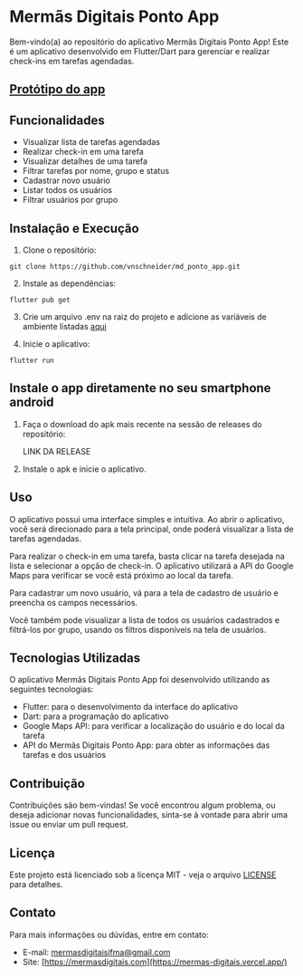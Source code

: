 # Mermãs Digitais Ponto App

Bem-vindo(a) ao repositório do aplicativo Mermãs Digitais Ponto App! Este é um aplicativo desenvolvido em Flutter/Dart para gerenciar e realizar check-ins em tarefas agendadas.

## [Protótipo do app](https://www.figma.com/file/KsWw7V1n3bvUawXjGXwgiS/Ponto-app---Merm%C3%A3s-Digitais?type=design&mode=design&t=vBv0fmRUMe6OTwtJ-0)

## Funcionalidades

- Visualizar lista de tarefas agendadas
- Realizar check-in em uma tarefa
- Visualizar detalhes de uma tarefa
- Filtrar tarefas por nome, grupo e status
- Cadastrar novo usuário
- Listar todos os usuários
- Filtrar usuários por grupo

## Instalação e Execução

1. Clone o repositório:

```
git clone https://github.com/vnschneider/md_ponto_app.git
```

2. Instale as dependências:

```
flutter pub get
```
3. Crie um arquivo .env na raiz do projeto e adicione as variáveis de ambiente listadas [aqui](https://github.com/mermas-digitais/md_ponto_app/issues/1)


4. Inicie o aplicativo:

```
flutter run
```

## Instale o app diretamente no seu smartphone android

1. Faça o download do apk mais recente na sessão de releases do repositório:
   
   LINK DA RELEASE
   
2. Instale o apk e inicie o aplicativo.

## Uso

O aplicativo possui uma interface simples e intuitiva. Ao abrir o aplicativo, você será direcionado para a tela principal, onde poderá visualizar a lista de tarefas agendadas.

Para realizar o check-in em uma tarefa, basta clicar na tarefa desejada na lista e selecionar a opção de check-in. O aplicativo utilizará a API do Google Maps para verificar se você está próximo ao local da tarefa.

Para cadastrar um novo usuário, vá para a tela de cadastro de usuário e preencha os campos necessários.

Você também pode visualizar a lista de todos os usuários cadastrados e filtrá-los por grupo, usando os filtros disponíveis na tela de usuários.

## Tecnologias Utilizadas

O aplicativo Mermãs Digitais Ponto App foi desenvolvido utilizando as seguintes tecnologias:

- Flutter: para o desenvolvimento da interface do aplicativo
- Dart: para a programação do aplicativo
- Google Maps API: para verificar a localização do usuário e do local da tarefa
- API do Mermãs Digitais Ponto App: para obter as informações das tarefas e dos usuários

## Contribuição

Contribuições são bem-vindas! Se você encontrou algum problema, ou deseja adicionar novas funcionalidades, sinta-se à vontade para abrir uma issue ou enviar um pull request.

## Licença

Este projeto está licenciado sob a licença MIT - veja o arquivo [LICENSE](LICENSE) para detalhes.

## Contato

Para mais informações ou dúvidas, entre em contato:

- E-mail: [mermasdigitaisifma@gmail.com](mailto:contato@mermasdigitais.com)
- Site: [https://mermasdigitais.com](https://mermas-digitais.vercel.app/)

